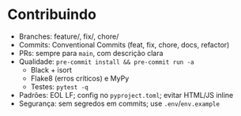 # Contribuindo

- Branches: feature/<escopo>, fix/<escopo>, chore/<escopo>
- Commits: Conventional Commits (feat, fix, chore, docs, refactor)
- PRs: sempre para `main`, com descrição clara
- Qualidade: `pre-commit install && pre-commit run -a`
  - Black + isort
  - Flake8 (erros críticos) e MyPy
  - Testes: `pytest -q`
- Padrões: EOL LF; config no `pyproject.toml`; evitar HTML/JS inline
- Segurança: sem segredos em commits; use `.env`/`env.example`
